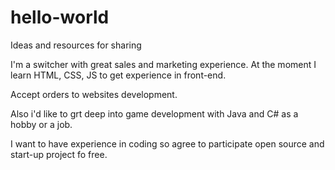 # hello-world
Ideas and resources for sharing

I'm a switcher with great sales and marketing experience. 
At the moment I learn HTML, CSS, JS to get experience in front-end.

Accept orders to websites development.

Also i'd like to grt deep into game development with Java and C# as a hobby or a job.

I want to have experience in coding so agree to participate open source and start-up project fo free.
